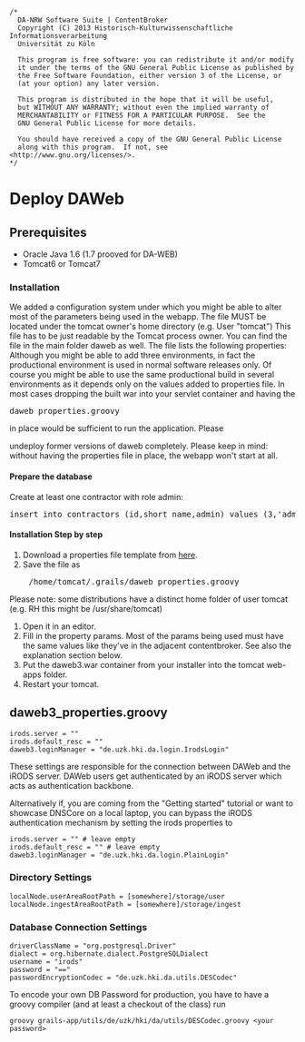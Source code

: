 	/*
	  DA-NRW Software Suite | ContentBroker
	  Copyright (C) 2013 Historisch-Kulturwissenschaftliche Informationsverarbeitung
	  Universität zu Köln
	
	  This program is free software: you can redistribute it and/or modify
	  it under the terms of the GNU General Public License as published by
	  the Free Software Foundation, either version 3 of the License, or
	  (at your option) any later version.
	
	  This program is distributed in the hope that it will be useful,
	  but WITHOUT ANY WARRANTY; without even the implied warranty of
	  MERCHANTABILITY or FITNESS FOR A PARTICULAR PURPOSE.  See the
	  GNU General Public License for more details.
	
	  You should have received a copy of the GNU General Public License
	  along with this program.  If not, see <http://www.gnu.org/licenses/>.
	*/
	
# Deploy DAWeb

## Prerequisites

* Oracle Java 1.6 (1.7 prooved for DA-WEB)
* Tomcat6 or Tomcat7 

### Installation

We added a configuration system under which you might be able to alter most of the 
parameters being used in the webapp. 
The file MUST be located under the tomcat owner's home directory (e.g. User "tomcat")
This file has to be just readable by the Tomcat process owner. 
You can find the file in the main folder daweb as well. The file lists the following properties:
Although you might be able to add three environments, in fact the productional environment 
is used in normal software releases only. Of course you might be able to use the same productional
build in several environments as it depends only on the values added to properties file. 
In most cases dropping the built war into your servlet container and having the 
<pre>daweb_properties.groovy</pre> in place would be sufficient to run the application. Please
undeploy former versions of daweb completely. Please keep in mind: without having the properties file in place, the webapp won't start 
at all. 

#### Prepare the database 

Create at least one contractor with role admin:
<pre>
insert into contractors (id,short_name,admin) values (3,'admin',1)
</pre>
 
#### Installation Step by step

1. Download a properties file template from 
[here](https://github.com/da-nrw/DNSCore/blob/master/DAWeb/daweb3_properties.groovy.dev).
1. Save the file as 
<pre>
    /home/tomcat/.grails/daweb_properties.groovy
</pre> 
Please note: some distributions have a distinct home folder of user tomcat (e.g. RH this might be /usr/share/tomcat)
1. Open it in an editor.
1. Fill in the property params. Most of the params being used must have the same values like they've in the adjacent contentbroker. See also the explanation section below.
1. Put the daweb3.war container from your installer into the tomcat web-apps folder.
1. Restart your tomcat.

## daweb3_properties.groovy

    irods.server = ""
    irods.default_resc = ""
    daweb3.loginManager = "de.uzk.hki.da.login.IrodsLogin"

These settings are responsible for the connection between DAWeb and the
iRODS server. DAWeb users get authenticated by an iRODS server which acts
as authentication backbone.

Alternatively if, you are coming from the "Getting started" tutorial or
want to showcase DNSCore on a local laptop, you can bypass the iRODS authentication
mechanism by setting the irods properties to
    
    irods.server = "" # leave empty
    irods.default_resc = "" # leave empty
    daweb3.loginManager = "de.uzk.hki.da.login.PlainLogin"
    
### Directory Settings

    localNode.userAreaRootPath = [somewhere]/storage/user 
    localNode.ingestAreaRootPath = [somewhere]/storage/ingest

### Database Connection Settings

    driverClassName = "org.postgresql.Driver"
    dialect = org.hibernate.dialect.PostgreSQLDialect
    username = "irods"
    password = "=="
    passwordEncryptionCodec = "de.uzk.hki.da.utils.DESCodec"


To encode your own DB Password for production, you have to have a groovy compiler (and at least a checkout of the class) run 
    
    groovy grails-app/utils/de/uzk/hki/da/utils/DESCodec.groovy <your password>

